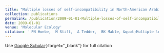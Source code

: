 ```yaml
---
title: "Multiple losses of self-incompatibility in North-American Arabidopsis lyrata?: phylogeographic context and population genetic consequences"
collection: publications
permalink: /publication/2009-01-01-Multiple-losses-of-self-incompatibility-in-North-American-Arabidopsis-lyrata-phylogeographic-context-and-population-genetic-consequences
date: 2009-01-01
venue: 'Molecular Ecology'
citation: ' PN Hoebe,  M Stift,  A Tedder,  BK Mable, &quot;Multiple losses of self-incompatibility in North-American Arabidopsis lyrata?: phylogeographic context and population genetic consequences.&quot; Molecular Ecology, 2009.'
---
```

Use [Google Scholar](https://scholar.google.com/scholar?q=Multiple+losses+of+self+incompatibility+in+North+American+Arabidopsis+lyrata?:+phylogeographic+context+and+population+genetic+consequences){:target="_blank"} for full citation